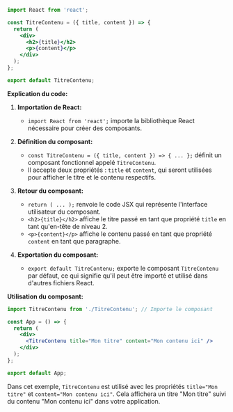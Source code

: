 ```jsx
import React from 'react';

const TitreContenu = ({ title, content }) => {
  return (
    <div>
      <h2>{title}</h2>
      <p>{content}</p>
    </div>
  );
};

export default TitreContenu;
```

**Explication du code:**

1. **Importation de React:**
   - `import React from 'react';` importe la bibliothèque React nécessaire pour créer des composants.

2. **Définition du composant:**
   - `const TitreContenu = ({ title, content }) => { ... };` définit un composant fonctionnel appelé `TitreContenu`.
   - Il accepte deux propriétés : `title` et `content`, qui seront utilisées pour afficher le titre et le contenu respectifs.

3. **Retour du composant:**
   - `return ( ... );` renvoie le code JSX qui représente l'interface utilisateur du composant.
   - `<h2>{title}</h2>` affiche le titre passé en tant que propriété `title` en tant qu'en-tête de niveau 2.
   - `<p>{content}</p>` affiche le contenu passé en tant que propriété `content` en tant que paragraphe.

4. **Exportation du composant:**
   - `export default TitreContenu;` exporte le composant `TitreContenu` par défaut, ce qui signifie qu'il peut être importé et utilisé dans d'autres fichiers React.

**Utilisation du composant:**

```jsx
import TitreContenu from './TitreContenu'; // Importe le composant

const App = () => {
  return (
    <div>
      <TitreContenu title="Mon titre" content="Mon contenu ici" />
    </div>
  );
};

export default App;
```

Dans cet exemple, `TitreContenu` est utilisé avec les propriétés `title="Mon titre"` et `content="Mon contenu ici"`. Cela affichera un titre "Mon titre" suivi du contenu "Mon contenu ici" dans votre application.



